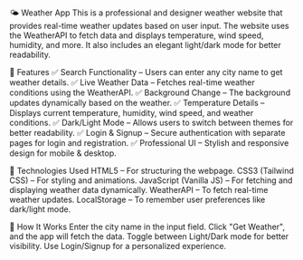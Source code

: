 🌤️ Weather App
This is a professional and designer weather website that provides real-time weather updates based on user input. The website uses the WeatherAPI to fetch data and displays temperature, wind speed, humidity, and more. It also includes an elegant light/dark mode for better readability.

🚀 Features
✅ Search Functionality – Users can enter any city name to get weather details.
✅ Live Weather Data – Fetches real-time weather conditions using the WeatherAPI.
✅ Background Change – The background updates dynamically based on the weather.
✅ Temperature Details – Displays current temperature, humidity, wind speed, and weather conditions.
✅ Dark/Light Mode – Allows users to switch between themes for better readability.
✅ Login & Signup – Secure authentication with separate pages for login and registration.
✅ Professional UI – Stylish and responsive design for mobile & desktop.

📂 Technologies Used
HTML5 – For structuring the webpage.
CSS3 (Tailwind CSS) – For styling and animations.
JavaScript (Vanilla JS) – For fetching and displaying weather data dynamically.
WeatherAPI – To fetch real-time weather updates.
LocalStorage – To remember user preferences like dark/light mode.

🔑 How It Works
Enter the city name in the input field.
Click "Get Weather", and the app will fetch the data.
Toggle between Light/Dark mode for better visibility.
Use Login/Signup for a personalized experience.

